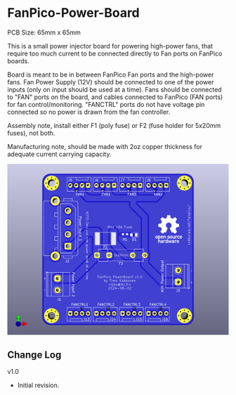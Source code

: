 # FanPico-Power-Board

PCB Size: 65mm x 65mm

This is a small power injector board for powering high-power fans, that require
too much current to be connected directly to Fan ports on FanPico boards.

Board is meant to be in between FanPico Fan ports and the high-power fans.
Fan Power Supply (12V) should be connected to one of the power inputs (only on input
should be used at a time). Fans should be connected to "FAN" ports on the board, and
cables connected to FanPico (FAN ports) for fan control/monitoring.
"FANCTRL" ports do not have voltage pin connected so no power is drawn from the fan controller.


Assembly note, install either F1 (poly fuse) or F2 (fuse holder for 5x20mm fuses), not both.

Manufacturing note, should be made with 2oz copper thickness for adequate current carrying capacity.

![PCB Render](board.png)

## Change Log

v1.0 
- Initial revision.


